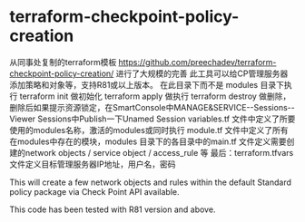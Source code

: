# terraform-checkpoint-policy-creation
从同事处复制的terraform模板 https://github.com/preechadev/terraform-checkpoint-policy-creation/
进行了大规模的完善
此工具可以给CP管理服务器添加策略和对象等，支持R81或以上版本。
在此目录下而不是 modules 目录下执行
terraform init 做初始化
terraform apply 做执行
terraform destroy 做删除，删除后如果提示资源锁定，在SmartConsole中MANAGE&SERVICE--Sessions--Viewer Sessions中Publish一下Unamed Session
variables.tf 文件中定义了所要使用的modules名称，激活的modules或同时执行
module.tf 文件中定义了所有在modules中存在的模块，modules 目录下的各目录中的main.tf 文件定义需要创建的network objects / service object / access_rule 等
最后：terraform.tfvars 文件定义目标管理服务器IP地址，用户名，密码


This will create a few network objects and rules within the default Standard policy package via Check Point API available.

This code has been tested with R81 version and above.
